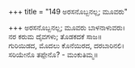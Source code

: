 +++
title = "149 ಅರಸನೊಬ್ಬನಲ್ಲ; ಮೂವರು"

+++
ಅರಸನೊಬ್ಬನಲ್ಲ; ಮೂವರು ಬಾಳನಾಳುವರು।  
ನರ ಕರುಮ ದೈವಗಳು; ತೊಡಕದಕೆ ಸಾಜ॥  
ಗುರಿಯಿಡದ, ಮೊದಲು ಕೊನೆಯಿರದ, ದರಬಾರಿನಲಿ।  
ಸರಿಯೇನೊ ತಪ್ಪೇನೊ? - ಮಂಕುತಿಮ್ಮ॥  
